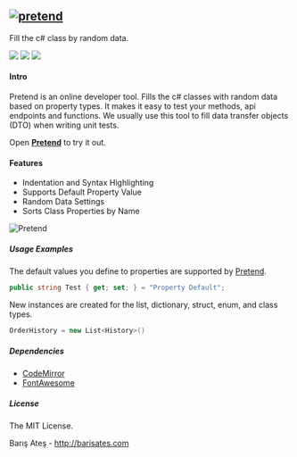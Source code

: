 [![pretend](http://barisates.com/git/pretend/logo-fit.png "pretend")](http://barisates.com/pretend/ "pretend")
------------
Fill the c# class by random data.

![](https://img.shields.io/github/stars/barisates/pretend.svg) ![](https://img.shields.io/github/forks/barisates/pretend.svg) ![](https://img.shields.io/github/issues/barisates/pretend.svg)

#### Intro

Pretend is an online developer tool. Fills the c# classes with random data based on property types. It makes it easy to test your methods, api endpoints and functions. We usually use this tool to fill data transfer objects (DTO) when writing unit tests.

Open **[Pretend](http://barisates.com/pretend/ "Pretend")** to try it out.

#### Features

- Indentation and Syntax Highlighting
- Supports Default Property Value
- Random Data Settings
- Sorts Class Properties by Name

![Pretend](http://barisates.com/git/pretend/pretend.jpg "Pretend")

#####  Usage Examples

The default values you define to properties are supported by [Pretend](http://barisates.com/pretend/ "Pretend").

```csharp
public string Test { get; set; } = "Property Default";
```

New instances are created for the list, dictionary, struct, enum, and class types.

```csharp
OrderHistory = new List<History>()
```

##### Dependencies

- [CodeMirror](https://codemirror.net/ "CodeMirror")
- [FontAwesome](https://fontawesome.com/ "FontAwesome")

##### License

The MIT License.

Barış Ateş - http://barisates.com
